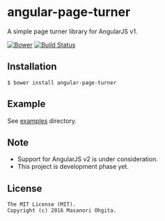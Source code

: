 # angular-page-turner

A simple page turner library for AngularJS v1.

[![Bower](https://img.shields.io/bower/v/angular-page-turner.svg?maxAge=2592000?style=plastic)](http://bower.io/search/?q=angular-page-turner)
[![Build Status](https://travis-ci.org/mugifly/angular-page-turner.svg?branch=master)](https://travis-ci.org/mugifly/angular-page-turner)

## Installation

	$ bower install angular-page-turner

## Example

See [examples](https://github.com/mugifly/angular-page-turner/tree/master/examples) directory.

## Note

* Support for AngularJS v2 is under consideration.
* This project is development phase yet.

## License

```
The MIT License (MIT).
Copyright (c) 2016 Masanori Ohgita.
```
